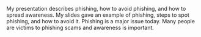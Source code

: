 My presentation describes phishing, how to avoid phishing, and how to spread awareness. My slides gave an example of phishing, steps to spot phishing, and how to avoid it. Phishing is a major issue today. Many people are victims to phishing scams and awareness is important.
